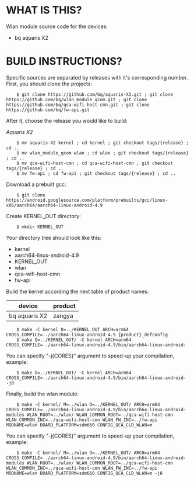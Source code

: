 WHAT IS THIS?
=============

Wlan module source code for the devices:
* bq aquaris X2


BUILD INSTRUCTIONS?
===================

Specific sources are separated by releases with it's corresponding number. First, you should
clone the projects:

        $ git clone https://github.com/bq/aquaris-X2.git ; git clone https://github.com/bq/wlan_module_qcom.git ; git clone https://github.com/bq/qca-wifi-host-cmn.git ; git clone https://github.com/bq/fw-api.git

After it, choose the release you would like to build:

*Aquaris X2*

        $ mv aquaris-X2 kernel ; cd kernel ; git checkout tags/{release} ; cd ..
        $ mv wlan_module_qcom wlan ; cd wlan ; git checkout tags/{release} ; cd ..
        $ mv qca-wifi-host-cmn ; cd qca-wifi-host-cmn ; git checkout tags/{release} ; cd ..
        $ mv fw-api ; cd fw-api ; git checkout tags/{release} ; cd ..


Download a prebuilt gcc:

        $ git clone https://android.googlesource.com/platform/prebuilts/gcc/linux-x86/aarch64/aarch64-linux-android-4.9

Create KERNEL_OUT directory:

        $ mkdir KERNEL_OUT

Your directory tree should look like this:
* kernel
* aarch64-linux-android-4.9
* KERNEL_OUT
* wlan
* qca-wifi-host-cmn
* fw-api

Build the kernel according the next table of product names:

| device                    | product                 |
| --------------------------|-------------------------|
| bq aquaris X2             | zangya                  |


        $ make -C kernel O=../KERNEL_OUT ARCH=arm64 CROSS_COMPILE=../aarch64-linux-android-4.9 {product}_defconfig
        $ make O=../KERNEL_OUT/ -C kernel ARCH=arm64 CROSS_COMPILE=../aarch64-linux-android-4.9/bin/aarch64-linux-android-

You can specify "-j{CORES}" argument to speed-up your compilation, example:

        $ make O=../KERNEL_OUT/ -C kernel ARCH=arm64 CROSS_COMPILE=../aarch64-linux-android-4.9/bin/aarch64-linux-android- -j8

Finally, build the wlan module:

        $ make -C kernel/ M=../wlan O=../KERNEL_OUT/ ARCH=arm64 CROSS_COMPILE=../aarch64-linux-android-4.9/bin/aarch64-linux-android- modules WLAN_ROOT=../wlan/ WLAN_COMMON_ROOT=../qca-wifi-host-cmn WLAN_COMMON_INC=../qca-wifi-host-cmn WLAN_FW_INC=../fw-api MODNAME=wlan BOARD_PLATFORM=sdm660 CONFIG_QCA_CLD_WLAN=m

You can specify "-j{CORES}" argument to speed-up your compilation, example:

        $ make -C kernel/ M=../wlan O=../KERNEL_OUT/ ARCH=arm64 CROSS_COMPILE=../aarch64-linux-android-4.9/bin/aarch64-linux-android- modules WLAN_ROOT=../wlan/ WLAN_COMMON_ROOT=../qca-wifi-host-cmn WLAN_COMMON_INC=../qca-wifi-host-cmn WLAN_FW_INC=../fw-api MODNAME=wlan BOARD_PLATFORM=sdm660 CONFIG_QCA_CLD_WLAN=m -j8

